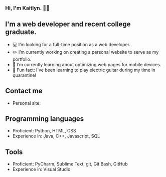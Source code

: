 ### Hi, I'm Kaitlyn. 👩‍💻

## I'm a web developer and recent college graduate.
- 💻 I’m looking for a full-time position as a web developer.
- ✏️ I’m currently working on creating a personal website to serve as my portfolio.
- 📱 I’m currently learning about optimizing web pages for mobile devices.
- 🎸 Fun fact: I've been learning to play electric guitar during my time in quarantine!

## Contact me
- Personal site:

## Programming languages
- Proficient: Python, HTML, CSS
- Experience in: Java, C++, Javascript, SQL

## Tools
- Proficient: PyCharm, Sublime Text, git, Git Bash, GitHub
- Experience in: Visual Studio
